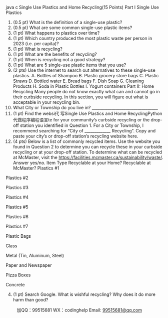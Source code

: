 java c   Single Use Plastics and Home Recycling(15 Points)
Part I Single Use Plastics
1.   (0.5 pt) What is the definition of a single-use plastic?
2.   (0.5 pt) What are some common single-use plastic items?
3.   (1 pt) What happens to plastics over time?
4.   (1 pt) Which country produced the most plastic waste per person   in 2023 (i.e. per capita)?
5.   (1 pt) What is recycling?
6.   (1 pt) What are the benefits of recycling?
7.   (1 pt) When is recycling not a good strategy?
8.   (1 pt) What are 5 single-use plastic items that you use?
9.   (2 pts) Use the internet to search out alternatives to these single-use plastics.
A.   Bottles of Shampoo
B.   Plastic grocery store bags
C.   Plastic Straws
D.   Bottled water
E.   Bread bags
F.   Dish Soap
G.   Cleaning Products
H.   Soda in Plastic Bottles
I.   Yogurt containers
Part II: Home Recycling
Many people do not know exactly what can and cannot go in their curbside recycling. In this section, you will figure out what is acceptable in your recycling bin.
1.   What City or Township do you live in? _________________________________
2.   (1 pt) Find the websi代 写Single Use Plastics and Home RecyclingPython
代做程序编程语言te for your community’s curbside recycling or the drop-off station you identified in Question 1. For a City or Township, I recommend searching for “City of _____________ Recycling”. Copy and paste your city’s or drop-off station’s recycling website here.
3.   (4 pts) Below is a list of commonly recycled items. Use the website you found in Question 2 to determine you can recycle these in your curbside recycling or at your drop-off station. To determine what can be recycled at   McMaster, visit the https://facilities.mcmaster.ca/sustainability/waste/. Answer yes/no.
Item Type
Recyclable at your Home?
Recyclable at McMaster?
Plastics #1
   
   
Plastics #2
   
   
Plastics #3
   
   
Plastics #4
   
   
Plastics #5
   
   
Plastics #6
   
   
Plastics #7
   
   
Plastic Bags
   
   
Glass
   
   
Metal (Tin, Aluminum, Steel)
   
   
Paper and Newspaper
   
   
Pizza Boxes
   
   
Concrete
   
   
4.   (1 pt) Search Google. What is wishful recycling? Why does it do more harm than good?
   
   

         
加QQ：99515681  WX：codinghelp  Email: 99515681@qq.com
